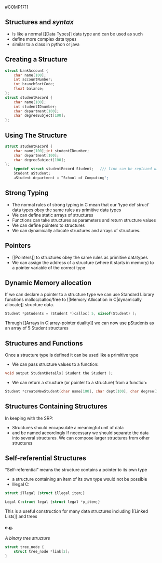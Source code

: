 #COMP1711
## Structures and ${syntax}$
- Is like a normal [[Data Types]] data type and can be used as such
- define more complex data types
- similar to a class in python or java

## Creating a Structure
```c
struct bankAccount {
	char name[100];
	int accountNumber;
	int branchSortCode;
	float balance;
};
struct studentRecord {
	char name[100];
	int studentIDnumber;
	char department[100];
	char degreeSubject[100];
};
```

## Using The Structure
```c
struct studentRecord {
	char name[100];int studentIDnumber;
	char department[100];
	char degreeSubject[100];
};
	typedef struct studentRecord Student;   /// line can be replcaed with writting Student in the line above, before the semi colon
	Student aStudent;
	aStudent.department = “School of Computing";
```

## Strong Typing
- The normal rules of strong typing in C mean that our ‘type def struct’ data types obey the same rules as primitive data types
- We can define static arrays of structures
- Functions can take structures as parameters and return structure values
- We can define pointers to structures
- We can dynamically allocate structures and arrays of structures.

## Pointers
- [[Pointers]] to structures obey the same rules as primitive datatypes
- We can assign the address of a structure (where it starts in memory) to a pointer variable of the correct type

## Dynamic Memory allocation
If we can declare a pointer to a structure type we can use Standard Library functions malloc/calloc/free to [[Memory Allocation in C|dynamically allocate]] structure data.
```c
Student *pStudents = (Student *)calloc( 5, sizeof(Student) );
```
Through [[Arrays in C|array-pointer duality]] we can now use pStudents as an array of 5 Student structures

## Structures and Functions
Once a structure type is defined it can be used like a primitive type
- We can pass structure values to a function:
```c
void output StudentDetails( Student the Student );
```
- We can return a structure (or pointer to a structure) from a function:
```c
Student *createNewStudent(char name[100], char dept[100], char degree[100] );
```

## Structures Containing Structures
In keeping with the SRP:
- Structures should encapsulate a meaningful unit of data
- and be named accordingly
If necessary we should separate the data into several structures.
We can compose larger structures from other structures

## Self-referential Structures
“Self-referential” means the structure contains a pointer to its own type
- a structure containing an item of its own type would not be possible
- Illegal C:
```c
struct illegal {struct illegal item;}
```
```c
Legal C:struct legal {struct legal *p_item;}
```
This is a useful construction for many data structures including [[Linked Lists]] and trees
#### e.g.
*A binary tree structure*
```c
struct tree_node {
	struct tree_node *link[2];
}
```